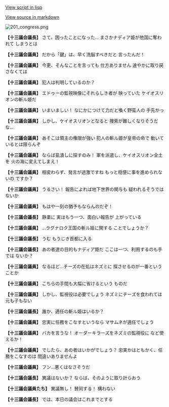 [View script in lisp](../scripts/100301011.txt)

[View source in markdown](100301011.md)

![201_congress.png](../images/backgrounds/201_congress.png)

**【十三議会議長】**
さて、困ったことになった…
まさかナディア姫が他国に奪われて
しまうとは

**【十三議会議員】**
だから「鍵」は、早く洗脳すべきだと
言ったんだ！

**【十三議会議員】**
今更、そんなことを言っても
仕方ありません
速やかに取り戻さなくては

**【十三議会議員】**
犯人は判明しているのか？

**【十三議会議員】**
エドゥーの監視映像にそれらしき者が
映っていた
ケイオスリオンの斬ル姫だ

**【十三議会議員】**
いまいましい！
なにかにつけて力だと喚く野蛮人の
手先かっ

**【十三議会議員】**
しかし、ケイオスリオンとなると
捜索が難しくなりそうだな…

**【十三議会議員】**
あそこは領主の権限が強い
犯人の斬ル姫が皇帝の命で
動いているとは限らんぞ

**【十三議会議員】**
ならば虱潰しに探すのみ！
軍を派遣し、ケイオスリオン全土を
火の海に変えてしまえ！

**【十三議会議員】**
相変わらず、発言が過激ですね
もっと穏便に事を進められないの
ですか？

**【十三議会議員】**
うるさい！
報告によれば地下世界の関与も
疑われるそうではないか

**【十三議会議員】**
もはや一刻の猶予もならんのだぞ！

**【十三議会議長】**
静粛に
実はもう一つ、面白い報告が
上がっている

**【十三議会議員】**
…ラグナロク王国の斬ル姫に関する
ことでしょうか？

**【十三議会議長】**
うむ
もうじき首都に入る

**【十三議会議長】**
あの者達の目的もナディア姫だ
ここは一つ、利用するのも手では
ないか？

**【十三議会議員】**
なるほど…チーズの在処はネズミに
探させるのが一番ということか

**【十三議会議員】**
こちらの手間も大幅に省けるという
ものだ

**【十三議会議員】**
しかし、監視役は必要でしょう
ネズミにチーズを食われては
元も子もない

**【十三議会議長】**
誰か、適任の斬ル姫はいるか？

**【十三議会議員】**
忠実に任務をこなすというなら
マサムネが適任でしょう

**【十三議会議員】**
バカを言うな！
オーダーキラーズをネズミの監視役に
など使えるか！

**【十三議会議員】**
でしたら、あの者はいかがでしょう？
忠実かはともかく、任務をこなすのは
間違いありませんよ

**【十三議会議員】**
フン…悪くはなさそうだ

**【十三議会議長】**
異議はないか？
ならば、そのように取り計らおう

**【十三議会議員たち】**
異議無し！
賛同する！
構わない

**【十三議会議長】**
では、本日の議会はこれまでとする